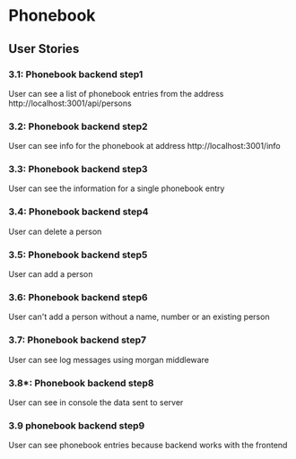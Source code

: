 # Phonebook

## User Stories

### 3.1: Phonebook backend step1

User can see a list of phonebook entries from the address http://localhost:3001/api/persons

### 3.2: Phonebook backend step2

User can see info for the phonebook at address http://localhost:3001/info

### 3.3: Phonebook backend step3

User can see the information for a single phonebook entry

### 3.4: Phonebook backend step4

User can delete a person

### 3.5: Phonebook backend step5

User can add a person

### 3.6: Phonebook backend step6

User can't add a person without a name, number or an existing person

### 3.7: Phonebook backend step7

User can see log messages using morgan middleware

### 3.8*: Phonebook backend step8

User can see in console the data sent to server

### 3.9 phonebook backend step9

User can see phonebook entries because backend works with the frontend